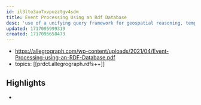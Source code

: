 ```yaml
---
id: il3lto3ao7xvpuzztgv4sdm
title: Event Processing Using an Rdf Database
desc: 'use of a unifying query framework for geospatial reasoning, temporal logic, social network analytics, RDFS and OWL in Event-based system'
updated: 1717095999319
created: 1717095658473
---
```


- https://allegrograph.com/wp-content/uploads/2021/04/Event-Processing-using-an-RDF-Database.pdf
- topics: [[prdct.allegrograph.rdfs++]]

## Highlights

- 
